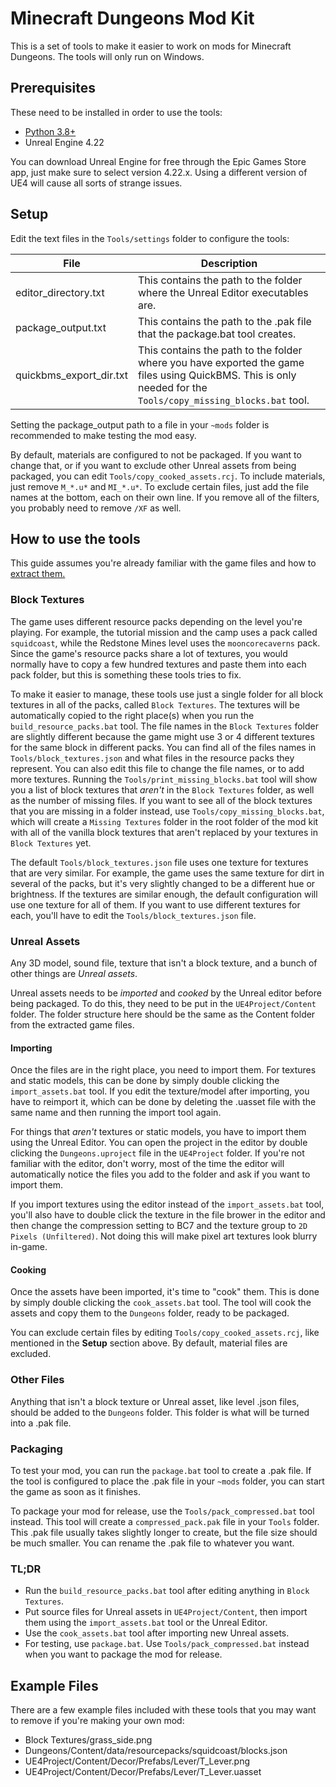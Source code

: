 # Minecraft Dungeons Mod Kit

This is a set of tools to make it easier to work on mods for Minecraft Dungeons. The tools will only run on Windows.

## Prerequisites

These need to be installed in order to use the tools:

- [Python 3.8+](https://www.microsoft.com/en-us/p/python-38/9mssztt1n39l)
- Unreal Engine 4.22

You can download Unreal Engine for free through the Epic Games Store app, just make sure to select version 4.22.x. Using a different version of UE4 will cause all sorts of strange issues.

## Setup

Edit the text files in the `Tools/settings` folder to configure the tools:

| File                    | Description   |
| ----------------------- | ------------- |
| editor_directory.txt    | This contains the path to the folder where the Unreal Editor executables are. |
| package_output.txt      | This contains the path to the .pak file that the package.bat tool creates. |
| quickbms_export_dir.txt | This contains the path to the folder where you have exported the game files using QuickBMS. This is only needed for the `Tools/copy_missing_blocks.bat` tool. |

Setting the package_output path to a file in your `~mods` folder is recommended to make testing the mod easy.

By default, materials are configured to not be packaged. If you want to change that, or if you want to exclude other Unreal assets from being packaged, you can edit `Tools/copy_cooked_assets.rcj`. To include materials, just remove `M_*.u*` and `MI_*.u*`. To exclude certain files, just add the file names at the bottom, each on their own line. If you remove all of the filters, you probably need to remove `/XF` as well.

## How to use the tools

This guide assumes you're already familiar with the game files and how to [extract them.](https://docs.dungeonsworkshop.net/creatingmods/#extracting-game-files)

### Block Textures

The game uses different resource packs depending on the level you're playing. For example, the tutorial mission and the camp uses a pack called `squidcoast`, while the Redstone Mines level uses the `mooncorecaverns` pack. Since the game's resource packs share a lot of textures, you would normally have to copy a few hundred textures and paste them into each pack folder, but this is something these tools tries to fix.

To make it easier to manage, these tools use just a single folder for all block textures in all of the packs, called `Block Textures`. The textures will be automatically copied to the right place(s) when you run the `build_resource_packs.bat` tool. The file names in the `Block Textures` folder are slightly different because the game might use 3 or 4 different textures for the same block in different packs. You can find all of the files names in `Tools/block_textures.json` and what files in the resource packs they represent. You can also edit this file to change the file names, or to add more textures. Running the `Tools/print_missing_blocks.bat` tool will show you a list of block textures that *aren't* in the `Block Textures` folder, as well as the number of missing files. If you want to see all of the block textures that you are missing in a folder instead, use `Tools/copy_missing_blocks.bat`, which will create a `Missing Textures` folder in the root folder of the mod kit with all of the vanilla block textures that aren't replaced by your textures in `Block Textures` yet.

The default `Tools/block_textures.json` file uses one texture for textures that are very similar. For example, the game uses the same texture for dirt in several of the packs, but it's very slightly changed to be a different hue or brightness. If the textures are similar enough, the default configuration will use one texture for all of them. If you want to use different textures for each, you'll have to edit the `Tools/block_textures.json` file.

### Unreal Assets

Any 3D model, sound file, texture that isn't a block texture, and a bunch of other things are *Unreal assets*.

Unreal assets needs to be *imported* and *cooked* by the Unreal editor before being packaged. To do this, they need to be put in the `UE4Project/Content` folder. The folder structure here should be the same as the Content folder from the extracted game files.

#### Importing

Once the files are in the right place, you need to import them. For textures and static models, this can be done by simply double clicking the `import_assets.bat` tool. If you edit the texture/model after importing, you have to reimport it, which can be done by deleting the .uasset file with the same name and then running the import tool again.

For things that *aren't* textures or static models, you have to import them using the Unreal Editor. You can open the project in the editor by double clicking the `Dungeons.uproject` file in the `UE4Project` folder. If you're not familiar with the editor, don't worry, most of the time the editor will automatically notice the files you add to the folder and ask if you want to import them.

If you import textures using the editor instead of the `import_assets.bat` tool, you'll also have to double click the texture in the file brower in the editor and then change the compression setting to BC7 and the texture group to `2D Pixels (Unfiltered)`. Not doing this will make pixel art textures look blurry in-game.

#### Cooking

Once the assets have been imported, it's time to "cook" them. This is done by simply double clicking the `cook_assets.bat` tool. The tool will cook the assets and copy them to the `Dungeons` folder, ready to be packaged.

You can exclude certain files by editing `Tools/copy_cooked_assets.rcj`, like mentioned in the **Setup** section above. By default, material files are excluded.

### Other Files

Anything that isn't a block texture or Unreal asset, like level .json files, should be added to the `Dungeons` folder. This folder is what will be turned into a .pak file.

### Packaging

To test your mod, you can run the `package.bat` tool to create a .pak file. If the tool is configured to place the .pak file in your `~mods` folder, you can start the game as soon as it finishes.

To package your mod for release, use the `Tools/pack_compressed.bat` tool instead. This tool will create a `compressed_pack.pak` file in your `Tools` folder. This .pak file usually takes slightly longer to create, but the file size should be much smaller. You can rename the .pak file to whatever you want.

### TL;DR

- Run the `build_resource_packs.bat` tool after editing anything in `Block Textures`.
- Put source files for Unreal assets in `UE4Project/Content`, then import them using the `import_assets.bat` tool or the Unreal Editor.
- Use the `cook_assets.bat` tool after importing new Unreal assets.
- For testing, use `package.bat`. Use `Tools/pack_compressed.bat` instead when you want to package the mod for release.

## Example Files

There are a few example files included with these tools that you may want to remove if you're making your own mod:

- Block Textures/grass_side.png
- Dungeons/Content/data/resourcepacks/squidcoast/blocks.json
- UE4Project/Content/Decor/Prefabs/Lever/T_Lever.png
- UE4Project/Content/Decor/Prefabs/Lever/T_Lever.uasset